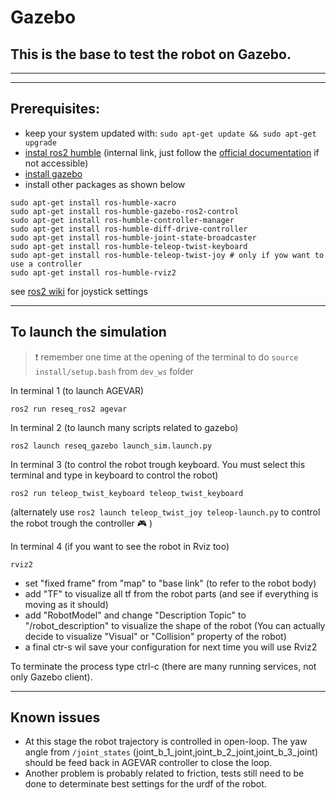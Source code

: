 # Gazebo

## This is the base to test the robot on Gazebo.

---

---

## Prerequisites:

- keep your system updated with: `sudo apt-get update && sudo apt-get upgrade`
- <a href="https://docs.teamisaac.it/s/a9fc1d45-3830-400f-943f-88d75b56df82">instal ros2 humble</a> (internal link, just follow the <a href="https://docs.ros.org/en/humble/Installation/Ubuntu-Install-Debians.html">official documentation</a> if not accessible)
- <a href="https://classic.gazebosim.org/tutorials?tut=install_ubuntu">install gazebo</a>
- install other packages as shown below

```
sudo apt-get install ros-humble-xacro
sudo apt-get install ros-humble-gazebo-ros2-control
sudo apt-get install ros-humble-controller-manager
sudo apt-get install ros-humble-diff-drive-controller
sudo apt-get install ros-humble-joint-state-broadcaster
sudo apt-get install ros-humble-teleop-twist-keyboard
sudo apt-get install ros-humble-teleop-twist-joy # only if yow want to use a controller
sudo apt-get install ros-humble-rviz2
```

see <a href="https://index.ros.org/p/teleop_twist_joy/github-ros2-teleop_twist_joy/">ros2 wiki</a> for joystick settings

---

## To launch the simulation

> :heavy_exclamation_mark: remember one time at the opening of the terminal to do `source install/setup.bash` from `dev_ws` folder

In terminal 1 (to launch AGEVAR)

```
ros2 run reseq_ros2 agevar
```

In terminal 2 (to launch many scripts related to gazebo)

```
ros2 launch reseq_gazebo launch_sim.launch.py
```

In terminal 3 (to control the robot trough keyboard. You must select this terminal and type in keyboard to control the robot)

```
ros2 run teleop_twist_keyboard teleop_twist_keyboard
```

(alternately use `ros2 launch teleop_twist_joy teleop-launch.py` to control the robot trough the controller :video_game: )

In terminal 4 (if you want to see the robot in Rviz too)

```
rviz2
```

- set "fixed frame" from "map" to "base link" (to refer to the robot body)
- add "TF" to visualize all tf from the robot parts (and see if everything is moving as it should)
- add "RobotModel" and change "Description Topic" to "/robot_description" to visualize the shape of the robot (You can actually decide to visualize "Visual" or "Collision" property of the robot)
- a final ctr-s wil save your configuration for next time you will use Rviz2

To terminate the process type ctrl-c (there are many running services, not only Gazebo client).

---

## Known issues

- At this stage the robot trajectory is controlled in open-loop. The yaw angle from `/joint_states` (joint_b_1_joint,joint_b_2_joint,joint_b_3_joint) should be feed back in AGEVAR controller to close the loop.
- Another problem is probably related to friction, tests still need to be done to determinate best settings for the urdf of the robot.
